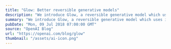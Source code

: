 ```yaml
---
title: "Glow: Better reversible generative models"
description: "We introduce Glow, a reversible generative model which uses invertible 1x1 convolutions. It extends previous work on reversible generative models and simplifies the architecture. Our model can generate realistic high resolution images, supports efficient sampling, and discovers features that can be used to manipulate attributes of data. We’re releasing code for the model and an online visualization tool so people can explore and build on these results."
summary: "We introduce Glow, a reversible generative model which uses invertible 1x1 convolutions. It extends previous work on reversible generative models and simplifies the architecture. Our model can generate realistic high resolution images, supports efficient sampling, and discovers features that can be used to manipulate attributes of data. We’re releasing code for the model and an online visualization tool so people can explore and build on these results."
pubDate: "Mon, 09 Jul 2018 07:00:00 GMT"
source: "OpenAI Blog"
url: "https://openai.com/blog/glow"
thumbnail: "/assets/ai-icon.png"
---
```


